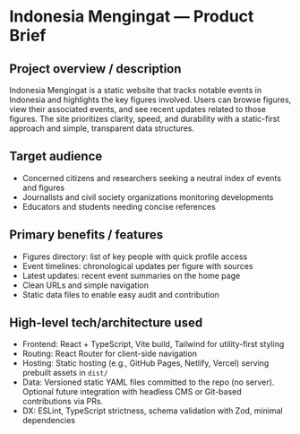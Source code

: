 # Indonesia Mengingat — Product Brief

## Project overview / description

Indonesia Mengingat is a static website that tracks notable events in Indonesia and highlights the key figures involved. Users can browse figures, view their associated events, and see recent updates related to those figures. The site prioritizes clarity, speed, and durability with a static-first approach and simple, transparent data structures.

## Target audience

- Concerned citizens and researchers seeking a neutral index of events and figures
- Journalists and civil society organizations monitoring developments
- Educators and students needing concise references

## Primary benefits / features

- Figures directory: list of key people with quick profile access
- Event timelines: chronological updates per figure with sources
- Latest updates: recent event summaries on the home page
- Clean URLs and simple navigation
- Static data files to enable easy audit and contribution

## High-level tech/architecture used

- Frontend: React + TypeScript, Vite build, Tailwind for utility-first styling
- Routing: React Router for client-side navigation
- Hosting: Static hosting (e.g., GitHub Pages, Netlify, Vercel) serving prebuilt assets in `dist/`
- Data: Versioned static YAML files committed to the repo (no server). Optional future integration with headless CMS or Git-based contributions via PRs.
- DX: ESLint, TypeScript strictness, schema validation with Zod, minimal dependencies
